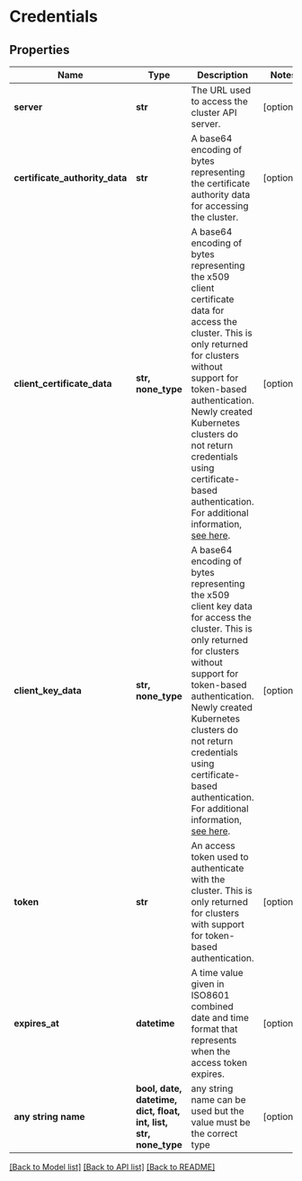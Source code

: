 # Credentials


## Properties
Name | Type | Description | Notes
------------ | ------------- | ------------- | -------------
**server** | **str** | The URL used to access the cluster API server. | [optional] 
**certificate_authority_data** | **str** | A base64 encoding of bytes representing the certificate authority data for accessing the cluster. | [optional] 
**client_certificate_data** | **str, none_type** | A base64 encoding of bytes representing the x509 client certificate data for access the cluster. This is only returned for clusters without support for token-based authentication.  Newly created Kubernetes clusters do not return credentials using certificate-based authentication. For additional information, [see here](https://www.digitalocean.com/docs/kubernetes/how-to/connect-to-cluster/#authenticate).  | [optional] 
**client_key_data** | **str, none_type** | A base64 encoding of bytes representing the x509 client key data for access the cluster. This is only returned for clusters without support for token-based authentication.  Newly created Kubernetes clusters do not return credentials using certificate-based authentication. For additional information, [see here](https://www.digitalocean.com/docs/kubernetes/how-to/connect-to-cluster/#authenticate).  | [optional] 
**token** | **str** | An access token used to authenticate with the cluster. This is only returned for clusters with support for token-based authentication. | [optional] 
**expires_at** | **datetime** | A time value given in ISO8601 combined date and time format that represents when the access token expires. | [optional] 
**any string name** | **bool, date, datetime, dict, float, int, list, str, none_type** | any string name can be used but the value must be the correct type | [optional]

[[Back to Model list]](../README.md#documentation-for-models) [[Back to API list]](../README.md#documentation-for-api-endpoints) [[Back to README]](../README.md)


